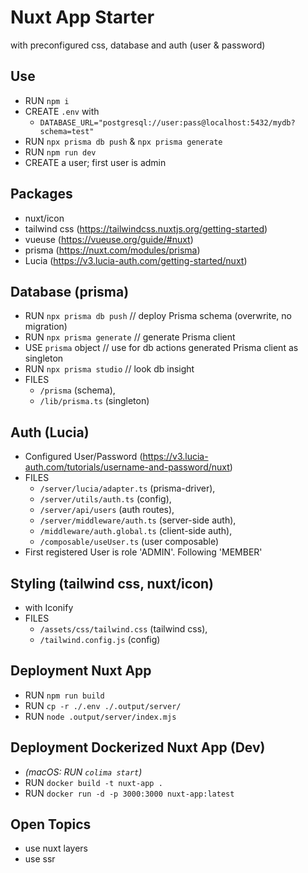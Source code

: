 # Nuxt App Starter
with preconfigured css, database and auth (user & password)

## Use
- RUN `npm i`
- CREATE `.env` with
  - `DATABASE_URL="postgresql://user:pass@localhost:5432/mydb?schema=test"`
- RUN `npx prisma db push` & `npx prisma generate`
- RUN `npm run dev`
- CREATE a user; first user is admin


## Packages
- nuxt/icon
- tailwind css (https://tailwindcss.nuxtjs.org/getting-started)
- vueuse (https://vueuse.org/guide/#nuxt)
- prisma (https://nuxt.com/modules/prisma)
- Lucia (https://v3.lucia-auth.com/getting-started/nuxt)


## Database (prisma)
- RUN `npx prisma db push` // deploy Prisma schema (overwrite, no migration)
- RUN `npx prisma generate` // generate Prisma client
- USE `prisma` object // use for db actions generated Prisma client as singleton
- RUN `npx prisma studio` // look db insight
- FILES 
  - `/prisma` (schema), 
  - `/lib/prisma.ts` (singleton)


## Auth (Lucia)
- Configured User/Password (https://v3.lucia-auth.com/tutorials/username-and-password/nuxt)
- FILES 
  - `/server/lucia/adapter.ts` (prisma-driver), 
  - `/server/utils/auth.ts` (config), 
  - `/server/api/users` (auth routes), 
  - `/server/middleware/auth.ts` (server-side auth), 
  - `/middleware/auth.global.ts` (client-side auth), 
  - `/composable/useUser.ts` (user composable)
- First registered User is role 'ADMIN'. Following 'MEMBER'


## Styling (tailwind css, nuxt/icon)
- <Icon /> with Iconify
- FILES 
  - `/assets/css/tailwind.css` (tailwind css), 
  - `/tailwind.config.js` (config)


## Deployment Nuxt App
- RUN `npm run build`
- RUN `cp -r ./.env ./.output/server/`
- RUN `node .output/server/index.mjs`


## Deployment Dockerized Nuxt App (Dev)
- *(macOS: RUN `colima start`)*
- RUN `docker build -t nuxt-app .`
- RUN `docker run -d -p 3000:3000 nuxt-app:latest`

## Open Topics
- use nuxt layers
- use ssr
